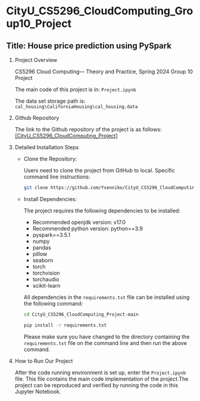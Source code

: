 # CityU_CS5296_CloudComputing_Group10_Project
## Title: House price prediction using PySpark

1. Project Overview

    CS5296 Cloud Computing— Theory and Practice, Spring 2024 Group 10 Project
    
    The main code of this project is in: `Project.ipynb`

    The data set storage path is: `cal_housing\CaliforniaHousing\cal_housing.data`

2. Github Repository

    The link to the Github repository of the project is as follows: [\[CityU_CS5296_CloudComputing_Project\]](https://github.com/Ysenniko/CityU_CS5296_CloudComputing_Project)

3. Detailed Installation Steps

    - Clone the Repository: 

        Users need to clone the project from GitHub to local. Specific command line instructions:
        ```bash    
        git clone https://github.com/Ysenniko/CityU_CS5296_CloudComputing_Project.git
        ```

    - Install Dependencies: 
    
        The project requires the following dependencies to be installed:

        - Recommended openjdk version: v17.0
        - Recommended python version: python==3.9
        - pyspark==3.5.1
        - numpy
        - pandas
        - pillow
        - seaborn
        - torch
        - torchvision
        - torchaudio
        - scikit-learn

        All dependencies in the `requirements.txt` file can be installed using the following command:

        ```bash
        cd CityU_CS5296_CloudComputing_Project-main
        ```

        ```bash
        pip install -r requirements.txt
        ```

        Please make sure you have changed to the directory containing the `requirements.txt` file on the command line and then run the above command.


4. How to Run Our Project

    After the code running environment is set up, enter the `Project.ipynb` file. This file contains the main code implementation of the project.The project can be reproduced and verified by running the code in this Jupyter Notebook.
